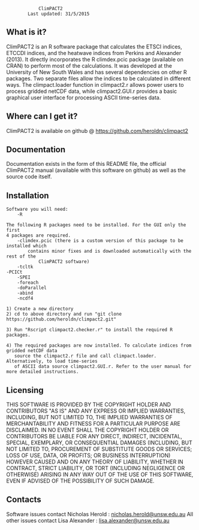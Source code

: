 

				ClimPACT2
			Last updated: 31/5/2015


  What is it?
  -----------
  
  ClimPACT2 is an R software package that calculates the ETSCI indices, ETCCDI 
  indices, and the heatwave indices from Perkins and Alexander (2013). It directly 
  incorporates the R climdex.pcic package (available on CRAN) to perform most 
  of the calculations. It was developed at the University of New South Wales and
  has several dependencies on other R packages. Two separate files allow the
  indices to be calculated in different ways. The climpact.loader function in 
  climpact2.r allows power users to process gridded netCDF data, while climpact2.GUI.r 
  provides a basic graphical user interface for processing ASCII time-series data.
  
  
  Where can I get it?
  -------------------
  
  ClimPACT2 is available on github @ https://github.com/heroldn/climpact2
  
  
  Documentation
  -------------
  
  Documentation exists in the form of this README file, the official ClimPACT2
  manual (available with this software on github) as well as the source code
  itself.
  
  
  Installation
  ------------
  
    Software you will need:
    	-R
    
    The following R packages need to be installed. For the GUI only the first
    4 packages are required.
    	-climdex.pcic (there is a custom version of this package to be installed which
           	contains minor fixes and is downloaded automatically with the rest of the
     	        ClimPACT2 software)
        -tcltk
	-PCICt
    	-SPEI
    	-foreach
    	-doParallel
    	-abind
        -ncdf4

    1) Create a new directory
    2) cd to above directory and run "git clone https://github.com/heroldn/climpact2.git"
    
    3) Run "Rscript climpact2.checker.r" to install the required R packages.
  
    4) The required packages are now installed. To calculate indices from gridded netCDF data 
       source the climpact2.r file and call climpact.loader. Alternatively, to load time-series 
       of ASCII data source climpact2.GUI.r. Refer to the user manual for more detailed instructions.
  
  
  Licensing
  ---------

  THIS SOFTWARE IS PROVIDED BY THE COPYRIGHT HOLDER AND CONTRIBUTORS "AS IS" AND
  ANY EXPRESS OR IMPLIED WARRANTIES, INCLUDING, BUT NOT LIMITED TO, THE IMPLIED
  WARRANTIES OF MERCHANTABILITY AND FITNESS FOR A PARTICULAR PURPOSE ARE
  DISCLAIMED. IN NO EVENT SHALL THE COPYRIGHT HOLDER OR CONTRIBUTORS BE LIABLE
  FOR ANY DIRECT, INDIRECT, INCIDENTAL, SPECIAL, EXEMPLARY, OR CONSEQUENTIAL
  DAMAGES (INCLUDING, BUT NOT LIMITED TO, PROCUREMENT OF SUBSTITUTE GOODS OR
  SERVICES; LOSS OF USE, DATA, OR PROFITS; OR BUSINESS INTERRUPTION) HOWEVER
  CAUSED AND ON ANY THEORY OF LIABILITY, WHETHER IN CONTRACT, STRICT LIABILITY,
  OR TORT (INCLUDING NEGLIGENCE OR OTHERWISE) ARISING IN ANY WAY OUT OF THE USE
  OF THIS SOFTWARE, EVEN IF ADVISED OF THE POSSIBILITY OF SUCH DAMAGE.  
  

  Contacts
  --------
  
  Software issues contact Nicholas Herold : nicholas.herold@unsw.edu.au
  All other issues contact Lisa Alexander : lisa.alexander@unsw.edu.au

